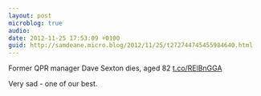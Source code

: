 ```yaml
---
layout: post
microblog: true
audio: 
date: 2012-11-25 17:53:09 +0100
guid: http://samdeane.micro.blog/2012/11/25/t272744745455984640.html
---
```

Former QPR manager Dave Sexton dies, aged 82 [t.co/RElBnGGA](http://t.co/RElBnGGA)

Very sad - one of our best.
